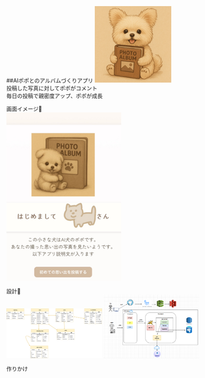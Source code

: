 ##AIポポとのアルバムづくりアプリ
<img src="readme-assets/popo-album.png" alt="Popoの笑顔" width="200">　<br>
投稿した写真に対してポポがコメント <br>
毎日の投稿で親密度アップ、ポポが成長<br>

画面イメージ🐶<br>
<img src="readme-assets/sample.png" alt="画面イメージ" width="300">

設計🔨<br>
<img src="readme-assets/er.png" width="250"> 
<img src="readme-assets/arc.png" width="250">

作りかけ